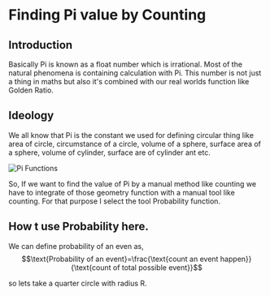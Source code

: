 <h1>Finding Pi value by Counting</h1>

<h2>Introduction</h2>

Basically Pi is known as a float number which is irrational.
Most of the natural phenomena is containing calculation with Pi. This number is not just a thing in maths but also it's combined with our real worlds function like Golden Ratio.

<h2>Ideology</h2>

We all know that Pi is the constant we used for defining circular thing like area of circle, circumstance of a circle, volume of a sphere, surface area of a sphere, volume of cylinder, surface are of cylinder ant etc.

![Pi Functions](https://www.mathsisfun.com/geometry/images/cone-sphere-cylinder-vol.svg)

So, If we want to find the value of Pi by a manual method like counting we have to integrate of those geometry function with a manual tool like counting. For that purpose I select the tool Probability function.

<h2> How t use Probability here. </h2>

We can define probability of an even as,
$$\text{Probability of an event}=\frac{\text{count an event happen}}{\text{count of total possible event}}$$ 

so lets take a quarter circle with radius R. 